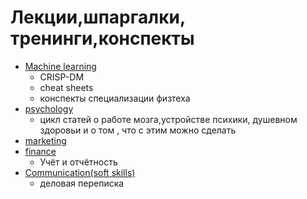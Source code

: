 # Лекции,шпаргалки, тренинги,конспекты

* [Machine learning](machine%20learning/README.md)
  * CRISP-DM 
  * cheat sheets
  * конспекты специализации физтеха
* [psychology](psychology/README.md)
  * цикл статей о работе мозга,устройстве психики, душевном здоровьи и о том , что с этим можно сделать
* [marketing](marketing/README.md)
* [finance](finance/README.md)
  * Учёт и отчётность
* [Communication(soft skills)](Communications(solf%20skills)/README.md)  
  * деловая переписка
  

